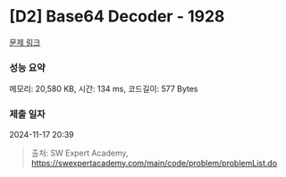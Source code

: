 # [D2] Base64 Decoder - 1928 

[문제 링크](https://swexpertacademy.com/main/code/problem/problemDetail.do?contestProbId=AV5PR4DKAG0DFAUq) 

### 성능 요약

메모리: 20,580 KB, 시간: 134 ms, 코드길이: 577 Bytes

### 제출 일자

2024-11-17 20:39



> 출처: SW Expert Academy, https://swexpertacademy.com/main/code/problem/problemList.do